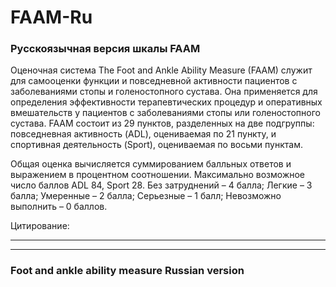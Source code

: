 # FAAM-Ru
### Русскоязычная версия шкалы FAAM
Оценочная система The Foot and Ankle Ability Measure (FAAM) служит для самооценки функции и повседневной активности пациентов с заболеваниями стопы и голеностопного сустава. Она применяется для определения эффективности терапевтических процедур и оперативных вмешательств у пациентов с заболеваниями стопы или голеностопного сустава. FAAM состоит из 29 пунктов, разделенных на две подгруппы: повседневная активность (ADL), оцениваемая по 21 пункту, и спортивная деятельность (Sport), оцениваемая по восьми пунктам.

Общая оценка вычисляется суммированием балльных ответов и выражением в процентном соотношении. Максимально возможное число баллов ADL 84, Sport 28. 
Без затруднений – 4 балла; Легкие – 3 балла; Умеренные – 2 балла; Серьезные – 1 балл; Невозможно выполнить – 0 баллов.

Цитирование:
***
___
### Foot and ankle ability measure Russian version

